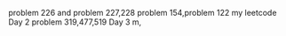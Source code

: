 problem 226 and problem 227,228
problem 154,problem 122
my leetcode
Day 2
problem 319,477,519
Day 3 m,
 
